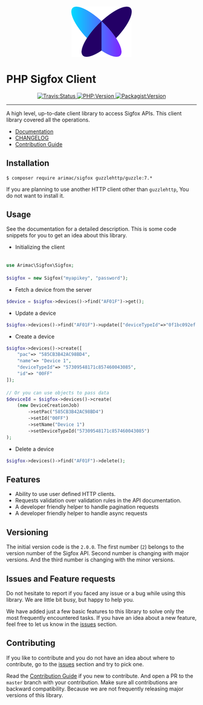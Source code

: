 <p align="center">
	<a href="https://github.com/arimacdev/php-sigfox-client">
			<img width="160px" src="./resources/sigfox-logo.png" />
	</a>
</p>

# PHP Sigfox Client

<p align="center">
	<a href="https://opensource.org/licenses/MIT">
    <img 
      src="https://img.shields.io/badge/License-MIT-green.svg"
      alt="Travis:Status"
    />
  </a>
	<a href="https://opensource.org/licenses/MIT">
    <img 
      src="https://img.shields.io/packagist/php-v/arimac/sigfox"
      alt="PHP:Version"
    />
  </a>
	<a href="https://opensource.org/licenses/MIT">
    <img
      src="https://img.shields.io/packagist/v/arimac/sigfox"
      alt="Packagist:Version"
    />
  </a>
</p>

---

A high level, up-to-date client library to access Sigfox APIs. This
client library covered all the operations.

- [Documentation](https://arimacdev.github.io/php-sigfox-client)
- [CHANGELOG](https://github.com/arimacdev/php-sigfox-client/blob/main/CHANGELOG.md)
- [Contribution Guide](https://github.com/arimacdev/php-sigfox-client/blob/main/CONTRIBUTING.md)


## Installation

```
$ composer require arimac/sigfox guzzlehttp/guzzle:7.*
```

If you are planning to use another HTTP client other than `guzzlehttp`,
You do not want to install it.

## Usage

See the documentation for a detailed description. This is some code
snippets for you to get an idea about this library.

- Initializing the client

```php

use Arimac\Sigfox\Sigfox;

$sigfox = new Sigfox("myapikey", "password");
```

- Fetch a device from the server
```php
$device = $sigfox->devices()->find("AF01F")->get();
```

- Update a device
```php
$sigfox->devices()->find("AF01F")->update(["deviceTypeId"=>"0f1bc092ef..."]);
```

- Create a device
```php
$sigfox->devices()->create([
    "pac"=> "585CB3B42AC98BD4",
    "name"=> "Device 1",
    "deviceTypeId"=> "57309548171c857460043085",
    "id"=> "00FF"
]);

// Or you can use objects to pass data
$deviceId = $sigfox->devices()->create(
    (new DeviceCreationJob)
        ->setPac("585CB3B42AC98BD4")
        ->setId("00FF")
        ->setName("Device 1")
        ->setDeviceTypeId("57309548171c857460043085")
);

```

- Delete a device
```php
$sigfox->devices()->find("AF01F")->delete();
```

## Features

- Ability to use user defined HTTP clients.
- Requests validation over validation rules in the API documentation.
- A developer friendly helper to handle pagination requests
- A developer friendly helper to handle async requests

## Versioning

The initial version code is the `2.0.0`. The first number (`2`) belongs 
to the version number of the Sigfox API. Second number is changing with 
major versions. And the third number is changing with the minor
versions.

## Issues and Feature requests

Do not hesitate to report if you faced any issue or a bug while using 
this library. We are little bit busy, but happy to help you.

We have added just a few basic features to this library to solve only 
the most frequently encountered tasks. If you have an idea about a new
feature, feel free to let us know in the [issues](https://github.com/arimacdev/php-sigfox-client/issues)
section.

## Contributing

If you like to contribute and you do not have an idea about where to
contribute, go to the [issues](https://github.com/arimacdev/php-sigfox-client/issues)
section and try to pick one.

Read the [Contribution
Guide](https://github.com/arimacdev/php-sigfox-client/blob/main/CONTRIBUTING.md)
if you new to contribute. And open a PR to the `master` branch with your
contribution. Make sure all contributions are backward compatibility.
Because we are not frequently releasing major versions of this library.
